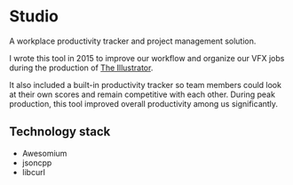 # Studio

A workplace productivity tracker and project management solution.

I wrote this tool in 2015 to improve our workflow and organize our VFX jobs during the production of [The Illustrator](https://www.amazon.com/Illustrator-Yadira-Escobar/dp/B08DCN5L8R/).

It also included a built-in productivity tracker so team members could look at their own scores and remain competitive with each other. During peak production, this tool improved overall productivity among us significantly.

## Technology stack
- Awesomium
- jsoncpp
- libcurl
